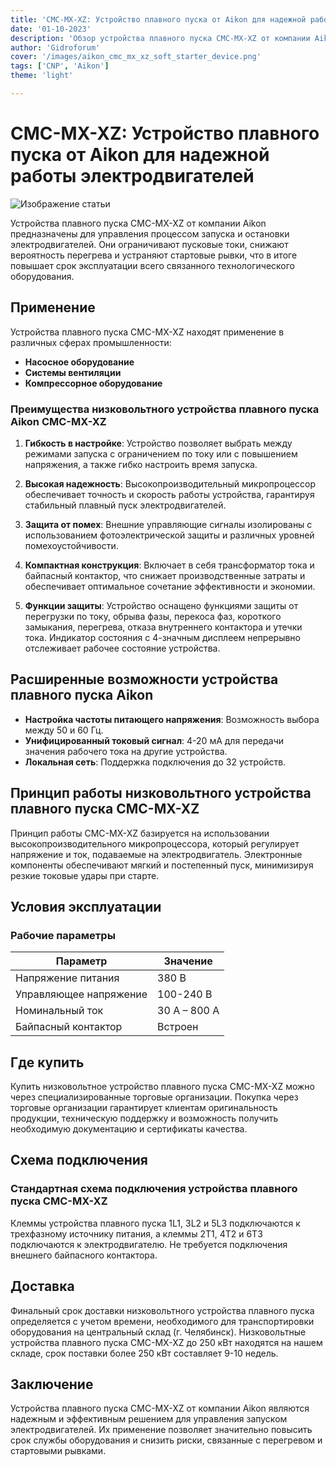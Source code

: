 ```yaml
---
title: 'CMC-MX-XZ: Устройство плавного пуска от Aikon для надежной работы электродвигателей'
date: '01-10-2023'
description: 'Обзор устройства плавного пуска CMC-MX-XZ от компании Aikon, его технические характеристики, преимущества и области применения.'
author: 'Gidroforum'
cover: '/images/aikon_cmc_mx_xz_soft_starter_device.png'
tags: ['CNP', 'Aikon']
theme: 'light'

---
```

# CMC-MX-XZ: Устройство плавного пуска от Aikon для надежной работы электродвигателей

![Изображение статьи](/images/aikon_cmc_mx_xz_soft_starter_device.jpeg)

Устройства плавного пуска CMC-MX-XZ от компании Aikon предназначены для управления процессом запуска и остановки электродвигателей. Они ограничивают пусковые токи, снижают вероятность перегрева и устраняют стартовые рывки, что в итоге повышает срок эксплуатации всего связанного технологического оборудования.

## Применение

Устройства плавного пуска CMC-MX-XZ находят применение в различных сферах промышленности:

- **Насосное оборудование**
- **Системы вентиляции**
- **Компрессорное оборудование**

### Преимущества низковольтного устройства плавного пуска Aikon CMC-MX-XZ

1. **Гибкость в настройке**: Устройство позволяет выбрать между режимами запуска с ограничением по току или с повышением напряжения, а также гибко настроить время запуска.

2. **Высокая надежность**: Высокопроизводительный микропроцессор обеспечивает точность и скорость работы устройства, гарантируя стабильный плавный пуск электродвигателей.

3. **Защита от помех**: Внешние управляющие сигналы изолированы с использованием фотоэлектрической защиты и различных уровней помехоустойчивости.

4. **Компактная конструкция**: Включает в себя трансформатор тока и байпасный контактор, что снижает производственные затраты и обеспечивает оптимальное сочетание эффективности и экономии.

5. **Функции защиты**: Устройство оснащено функциями защиты от перегрузки по току, обрыва фазы, перекоса фаз, короткого замыкания, перегрева, отказа внутреннего контактора и утечки тока. Индикатор состояния с 4-значным дисплеем непрерывно отслеживает рабочее состояние устройства.

## Расширенные возможности устройства плавного пуска Aikon

- **Настройка частоты питающего напряжения**: Возможность выбора между 50 и 60 Гц.
- **Унифицированный токовый сигнал**: 4-20 мА для передачи значения рабочего тока на другие устройства.
- **Локальная сеть**: Поддержка подключения до 32 устройств.

## Принцип работы низковольтного устройства плавного пуска CMC-MX-XZ

Принцип работы CMC-MX-XZ базируется на использовании высокопроизводительного микропроцессора, который регулирует напряжение и ток, подаваемые на электродвигатель. Электронные компоненты обеспечивают мягкий и постепенный пуск, минимизируя резкие токовые удары при старте.

## Условия эксплуатации

### Рабочие параметры

| Параметр                  | Значение                |
|---------------------------|----------------------|
| Напряжение питания        | 380 В                 |
| Управляющее напряжение   | 100-240 В             |
| Номинальный ток           | 30 А – 800 А          |
| Байпасный контактор       | Встроен               |

## Где купить

Купить низковольтное устройство плавного пуска CMC-MX-XZ можно через специализированные торговые организации. Покупка через торговые организации гарантирует клиентам оригинальность продукции, техническую поддержку и возможность получить необходимую документацию и сертификаты качества.

## Схема подключения

### Стандартная схема подключения устройства плавного пуска CMC-MX-XZ

Клеммы устройства плавного пуска 1L1, 3L2 и 5L3 подключаются к трехфазному источнику питания, а клеммы 2T1, 4T2 и 6T3 подключаются к электродвигателю. Не требуется подключения внешнего байпасного контактора.

## Доставка

Финальный срок доставки низковольтного устройства плавного пуска определяется с учетом времени, необходимого для транспортировки оборудования на центральный склад (г. Челябинск). Низковольтные устройства плавного пуска CMC-MX-XZ до 250 кВт находятся на нашем складе, срок поставки более 250 кВт составляет 9-10 недель.

## Заключение

Устройства плавного пуска CMC-MX-XZ от компании Aikon являются надежным и эффективным решением для управления запуском электродвигателей. Их применение позволяет значительно повысить срок службы оборудования и снизить риски, связанные с перегревом и стартовыми рывками.
